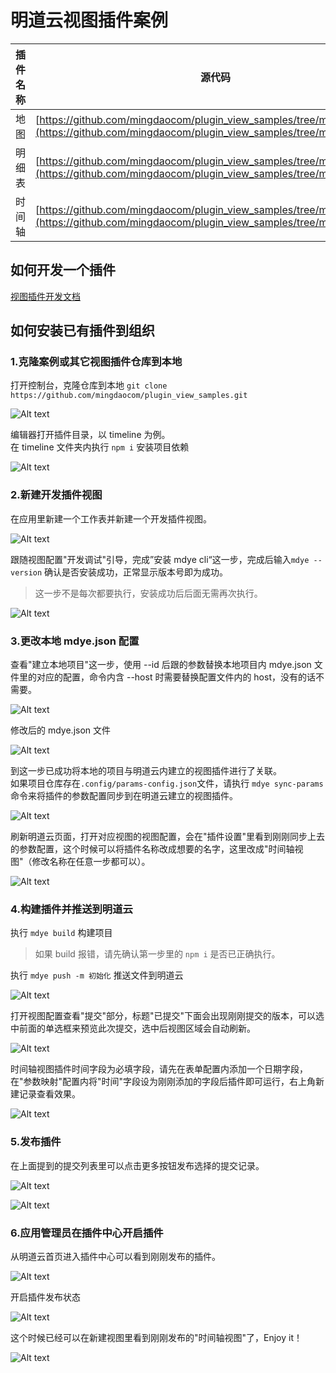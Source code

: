 # 明道云视图插件案例

| 插件名称 | 源代码                                                                                                                                           |
| -------- | ------------------------------------------------------------------------------------------------------------------------------------------------ |
| 地图     | [https://github.com/mingdaocom/plugin_view_samples/tree/master/map](https://github.com/mingdaocom/plugin_view_samples/tree/master/map)           |
| 明细表   | [https://github.com/mingdaocom/plugin_view_samples/tree/master/table](https://github.com/mingdaocom/plugin_view_samples/tree/master/table)       |
| 时间轴   | [https://github.com/mingdaocom/plugin_view_samples/tree/master/timeline](https://github.com/mingdaocom/plugin_view_samples/tree/master/timeline) |

## 如何开发一个插件

[视图插件开发文档](https://help.mingdao.com/extensions/developer/view/??)

## 如何安装已有插件到组织

### 1.克隆案例或其它视图插件仓库到本地

打开控制台，克隆仓库到本地
`git clone https://github.com/mingdaocom/plugin_view_samples.git`

![Alt text](https://filepub.mingdao.com/plugin_view_examples/image.png)

编辑器打开插件目录，以 timeline 为例。  
在 timeline 文件夹内执行 `npm i` 安装项目依赖

![Alt text](https://filepub.mingdao.com/plugin_view_examples/editor.png)

### 2.新建开发插件视图

在应用里新建一个工作表并新建一个开发插件视图。

![Alt text](https://filepub.mingdao.com/plugin_view_examples/image-1.png)

跟随视图配置"开发调试"引导，完成”安装 mdye cli“这一步，完成后输入`mdye --version` 确认是否安装成功，正常显示版本号即为成功。

> 这一步不是每次都要执行，安装成功后后面无需再次执行。

![Alt text](https://filepub.mingdao.com/plugin_view_examples/image-2.png)

### 3.更改本地 mdye.json 配置

查看"建立本地项目"这一步，使用 --id 后跟的参数替换本地项目内 mdye.json 文件里的对应的配置，命令内含 --host 时需要替换配置文件内的 host，没有的话不需要。

![Alt text](https://filepub.mingdao.com/plugin_view_examples/image--1.png)

修改后的 mdye.json 文件

![Alt text](https://filepub.mingdao.com/plugin_view_examples/image--2.png)

到这一步已成功将本地的项目与明道云内建立的视图插件进行了关联。  
如果项目仓库存在`.config/params-config.json`文件，请执行 `mdye sync-params` 命令来将插件的参数配置同步到在明道云建立的视图插件。

![Alt text](https://filepub.mingdao.com/plugin_view_examples/image--3.png)

刷新明道云页面，打开对应视图的视图配置，会在"插件设置"里看到刚刚同步上去的参数配置，这个时候可以将插件名称改成想要的名字，这里改成"时间轴视图"（修改名称在任意一步都可以）。

![Alt text](https://filepub.mingdao.com/plugin_view_examples/image-20.png)

### 4.构建插件并推送到明道云

执行 `mdye build` 构建项目

> 如果 build 报错，请先确认第一步里的 `npm i` 是否已正确执行。

执行 `mdye push -m 初始化` 推送文件到明道云

![Alt text](https://filepub.mingdao.com/plugin_view_examples/image--4.png)

打开视图配置查看"提交"部分，标题"已提交"下面会出现刚刚提交的版本，可以选中前面的单选框来预览此次提交，选中后视图区域会自动刷新。

![Alt text](https://filepub.mingdao.com/plugin_view_examples/image-10.png)

时间轴视图插件时间字段为必填字段，请先在表单配置内添加一个日期字段，在"参数映射"配置内将"时间"字段设为刚刚添加的字段后插件即可运行，右上角新建记录查看效果。

![Alt text](https://filepub.mingdao.com/plugin_view_examples/image-12.png)

### 5.发布插件

在上面提到的提交列表里可以点击更多按钮发布选择的提交记录。

![Alt text](https://filepub.mingdao.com/plugin_view_examples/image-13.png)

![Alt text](https://filepub.mingdao.com/plugin_view_examples/image-14.png)

### 6.应用管理员在插件中心开启插件

从明道云首页进入插件中心可以看到刚刚发布的插件。

![Alt text](https://filepub.mingdao.com/plugin_view_examples/image-27.png)

开启插件发布状态

![Alt text](https://filepub.mingdao.com/plugin_view_examples/image-26.png)

这个时候已经可以在新建视图里看到刚刚发布的"时间轴视图"了，Enjoy it！

![Alt text](https://filepub.mingdao.com/plugin_view_examples/image-18.png)

<!-- <style> img { max-width: 800px;  height: auto; } </style> -->
